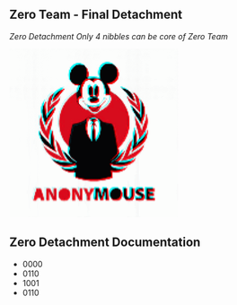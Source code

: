 ## Zero Team - Final Detachment
*Zero Detachment* 
*Only 4 nibbles can be core of Zero Team*

<p align="left">
  <img src="https://github.com/antistereotip/ghost/blob/main/SOCIETY/mouseanimation.gif" width="300" />
</p>

## Zero Detachment Documentation
- 0000
- 0110
- 1001
- 0110


